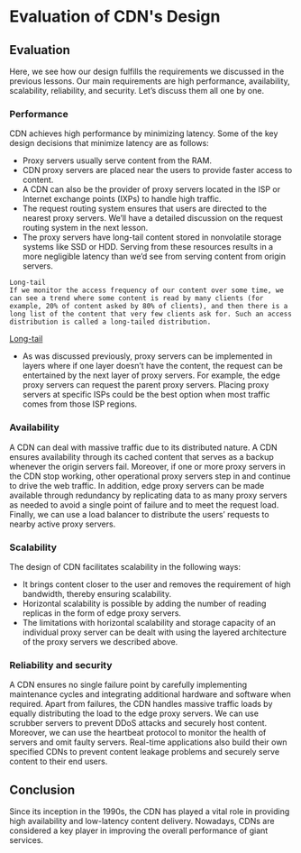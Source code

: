 # Evaluation of CDN's Design
## Evaluation
Here, we see how our design fulfills the requirements we discussed in the previous lessons. Our main requirements are high performance, availability, scalability, reliability, and security. Let’s discuss them all one by one.

### Performance
CDN achieves high performance by minimizing latency. Some of the key design decisions that minimize latency are as follows:
- Proxy servers usually serve content from the RAM.
- CDN proxy servers are placed near the users to provide faster access to content.
- A CDN can also be the provider of proxy servers located in the ISP or Internet exchange points (IXPs) to handle high traffic.
- The request routing system ensures that users are directed to the nearest proxy servers. We’ll have a detailed discussion on the request routing system in the next lesson.
- The proxy servers have long-tail content stored in nonvolatile storage systems like SSD or HDD. Serving from these resources results in a more negligible latency than we’d see from serving content from origin servers.

```
Long-tail
If we monitor the access frequency of our content over some time, we can see a trend where some content is read by many clients (for example, 20% of content asked by 80% of clients), and then there is a long list of the content that very few clients ask for. Such an access distribution is called a long-tailed distribution.
```
[Long-tail](./longtail.jpg)
- As was discussed previously, proxy servers can be implemented in layers where if one layer doesn’t have the content, the request can be entertained by the next layer of proxy servers. For example, the edge proxy servers can request the parent proxy servers. Placing proxy servers at specific ISPs could be the best option when most traffic comes from those ISP regions.


### Availability
A CDN can deal with massive traffic due to its distributed nature. A CDN ensures availability through its cached content that serves as a backup whenever the origin servers fail. Moreover, if one or more proxy servers in the CDN stop working, other operational proxy servers step in and continue to drive the web traffic. In addition, edge proxy servers can be made available through redundancy by replicating data to as many proxy servers as needed to avoid a single point of failure and to meet the request load. Finally, we can use a load balancer to distribute the users’ requests to nearby active proxy servers.

### Scalability
The design of CDN facilitates scalability in the following ways:

- It brings content closer to the user and removes the requirement of high bandwidth, thereby ensuring scalability.
- Horizontal scalability is possible by adding the number of reading replicas in the form of edge proxy servers.
- The limitations with horizontal scalability and storage capacity of an individual proxy server can be dealt with using the layered architecture of the proxy servers we described above.
### Reliability and security
A CDN ensures no single failure point by carefully implementing maintenance cycles and integrating additional hardware and software when required. Apart from failures, the CDN handles massive traffic loads by equally distributing the load to the edge proxy servers. We can use scrubber servers to prevent DDoS attacks and securely host content. Moreover, we can use the heartbeat protocol to monitor the health of servers and omit faulty servers. Real-time applications also build their own specified CDNs to prevent content leakage problems and securely serve content to their end users.
## Conclusion
Since its inception in the 1990s, the CDN has played a vital role in providing high availability and low-latency content delivery. Nowadays, CDNs are considered a key player in improving the overall performance of giant services.
